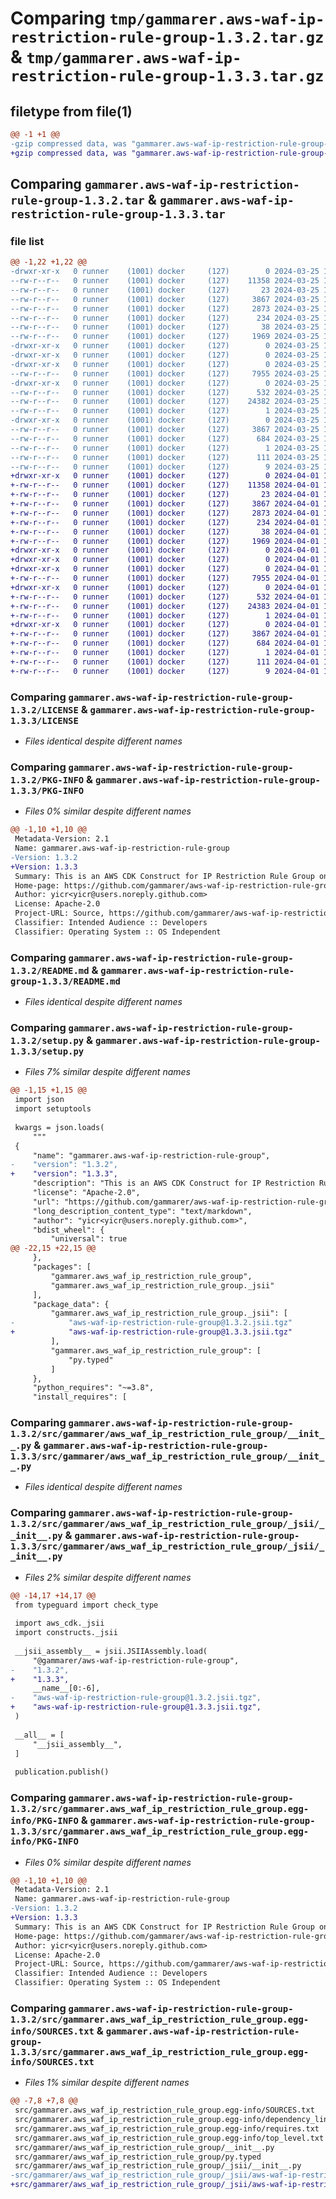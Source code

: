 # Comparing `tmp/gammarer.aws-waf-ip-restriction-rule-group-1.3.2.tar.gz` & `tmp/gammarer.aws-waf-ip-restriction-rule-group-1.3.3.tar.gz`

## filetype from file(1)

```diff
@@ -1 +1 @@
-gzip compressed data, was "gammarer.aws-waf-ip-restriction-rule-group-1.3.2.tar", last modified: Mon Mar 25 19:20:15 2024, max compression
+gzip compressed data, was "gammarer.aws-waf-ip-restriction-rule-group-1.3.3.tar", last modified: Mon Apr  1 19:23:46 2024, max compression
```

## Comparing `gammarer.aws-waf-ip-restriction-rule-group-1.3.2.tar` & `gammarer.aws-waf-ip-restriction-rule-group-1.3.3.tar`

### file list

```diff
@@ -1,22 +1,22 @@
-drwxr-xr-x   0 runner    (1001) docker     (127)        0 2024-03-25 19:20:15.820565 gammarer.aws-waf-ip-restriction-rule-group-1.3.2/
--rw-r--r--   0 runner    (1001) docker     (127)    11358 2024-03-25 19:20:01.000000 gammarer.aws-waf-ip-restriction-rule-group-1.3.2/LICENSE
--rw-r--r--   0 runner    (1001) docker     (127)       23 2024-03-25 19:20:01.000000 gammarer.aws-waf-ip-restriction-rule-group-1.3.2/MANIFEST.in
--rw-r--r--   0 runner    (1001) docker     (127)     3867 2024-03-25 19:20:15.820565 gammarer.aws-waf-ip-restriction-rule-group-1.3.2/PKG-INFO
--rw-r--r--   0 runner    (1001) docker     (127)     2873 2024-03-25 19:20:01.000000 gammarer.aws-waf-ip-restriction-rule-group-1.3.2/README.md
--rw-r--r--   0 runner    (1001) docker     (127)      234 2024-03-25 19:20:01.000000 gammarer.aws-waf-ip-restriction-rule-group-1.3.2/pyproject.toml
--rw-r--r--   0 runner    (1001) docker     (127)       38 2024-03-25 19:20:15.820565 gammarer.aws-waf-ip-restriction-rule-group-1.3.2/setup.cfg
--rw-r--r--   0 runner    (1001) docker     (127)     1969 2024-03-25 19:20:01.000000 gammarer.aws-waf-ip-restriction-rule-group-1.3.2/setup.py
-drwxr-xr-x   0 runner    (1001) docker     (127)        0 2024-03-25 19:20:15.820565 gammarer.aws-waf-ip-restriction-rule-group-1.3.2/src/
-drwxr-xr-x   0 runner    (1001) docker     (127)        0 2024-03-25 19:20:15.820565 gammarer.aws-waf-ip-restriction-rule-group-1.3.2/src/gammarer/
-drwxr-xr-x   0 runner    (1001) docker     (127)        0 2024-03-25 19:20:15.820565 gammarer.aws-waf-ip-restriction-rule-group-1.3.2/src/gammarer/aws_waf_ip_restriction_rule_group/
--rw-r--r--   0 runner    (1001) docker     (127)     7955 2024-03-25 19:20:01.000000 gammarer.aws-waf-ip-restriction-rule-group-1.3.2/src/gammarer/aws_waf_ip_restriction_rule_group/__init__.py
-drwxr-xr-x   0 runner    (1001) docker     (127)        0 2024-03-25 19:20:15.820565 gammarer.aws-waf-ip-restriction-rule-group-1.3.2/src/gammarer/aws_waf_ip_restriction_rule_group/_jsii/
--rw-r--r--   0 runner    (1001) docker     (127)      532 2024-03-25 19:20:01.000000 gammarer.aws-waf-ip-restriction-rule-group-1.3.2/src/gammarer/aws_waf_ip_restriction_rule_group/_jsii/__init__.py
--rw-r--r--   0 runner    (1001) docker     (127)    24382 2024-03-25 19:20:01.000000 gammarer.aws-waf-ip-restriction-rule-group-1.3.2/src/gammarer/aws_waf_ip_restriction_rule_group/_jsii/aws-waf-ip-restriction-rule-group@1.3.2.jsii.tgz
--rw-r--r--   0 runner    (1001) docker     (127)        1 2024-03-25 19:20:01.000000 gammarer.aws-waf-ip-restriction-rule-group-1.3.2/src/gammarer/aws_waf_ip_restriction_rule_group/py.typed
-drwxr-xr-x   0 runner    (1001) docker     (127)        0 2024-03-25 19:20:15.820565 gammarer.aws-waf-ip-restriction-rule-group-1.3.2/src/gammarer.aws_waf_ip_restriction_rule_group.egg-info/
--rw-r--r--   0 runner    (1001) docker     (127)     3867 2024-03-25 19:20:15.000000 gammarer.aws-waf-ip-restriction-rule-group-1.3.2/src/gammarer.aws_waf_ip_restriction_rule_group.egg-info/PKG-INFO
--rw-r--r--   0 runner    (1001) docker     (127)      684 2024-03-25 19:20:15.000000 gammarer.aws-waf-ip-restriction-rule-group-1.3.2/src/gammarer.aws_waf_ip_restriction_rule_group.egg-info/SOURCES.txt
--rw-r--r--   0 runner    (1001) docker     (127)        1 2024-03-25 19:20:15.000000 gammarer.aws-waf-ip-restriction-rule-group-1.3.2/src/gammarer.aws_waf_ip_restriction_rule_group.egg-info/dependency_links.txt
--rw-r--r--   0 runner    (1001) docker     (127)      111 2024-03-25 19:20:15.000000 gammarer.aws-waf-ip-restriction-rule-group-1.3.2/src/gammarer.aws_waf_ip_restriction_rule_group.egg-info/requires.txt
--rw-r--r--   0 runner    (1001) docker     (127)        9 2024-03-25 19:20:15.000000 gammarer.aws-waf-ip-restriction-rule-group-1.3.2/src/gammarer.aws_waf_ip_restriction_rule_group.egg-info/top_level.txt
+drwxr-xr-x   0 runner    (1001) docker     (127)        0 2024-04-01 19:23:46.619241 gammarer.aws-waf-ip-restriction-rule-group-1.3.3/
+-rw-r--r--   0 runner    (1001) docker     (127)    11358 2024-04-01 19:23:34.000000 gammarer.aws-waf-ip-restriction-rule-group-1.3.3/LICENSE
+-rw-r--r--   0 runner    (1001) docker     (127)       23 2024-04-01 19:23:34.000000 gammarer.aws-waf-ip-restriction-rule-group-1.3.3/MANIFEST.in
+-rw-r--r--   0 runner    (1001) docker     (127)     3867 2024-04-01 19:23:46.619241 gammarer.aws-waf-ip-restriction-rule-group-1.3.3/PKG-INFO
+-rw-r--r--   0 runner    (1001) docker     (127)     2873 2024-04-01 19:23:34.000000 gammarer.aws-waf-ip-restriction-rule-group-1.3.3/README.md
+-rw-r--r--   0 runner    (1001) docker     (127)      234 2024-04-01 19:23:34.000000 gammarer.aws-waf-ip-restriction-rule-group-1.3.3/pyproject.toml
+-rw-r--r--   0 runner    (1001) docker     (127)       38 2024-04-01 19:23:46.619241 gammarer.aws-waf-ip-restriction-rule-group-1.3.3/setup.cfg
+-rw-r--r--   0 runner    (1001) docker     (127)     1969 2024-04-01 19:23:34.000000 gammarer.aws-waf-ip-restriction-rule-group-1.3.3/setup.py
+drwxr-xr-x   0 runner    (1001) docker     (127)        0 2024-04-01 19:23:46.615241 gammarer.aws-waf-ip-restriction-rule-group-1.3.3/src/
+drwxr-xr-x   0 runner    (1001) docker     (127)        0 2024-04-01 19:23:46.615241 gammarer.aws-waf-ip-restriction-rule-group-1.3.3/src/gammarer/
+drwxr-xr-x   0 runner    (1001) docker     (127)        0 2024-04-01 19:23:46.619241 gammarer.aws-waf-ip-restriction-rule-group-1.3.3/src/gammarer/aws_waf_ip_restriction_rule_group/
+-rw-r--r--   0 runner    (1001) docker     (127)     7955 2024-04-01 19:23:34.000000 gammarer.aws-waf-ip-restriction-rule-group-1.3.3/src/gammarer/aws_waf_ip_restriction_rule_group/__init__.py
+drwxr-xr-x   0 runner    (1001) docker     (127)        0 2024-04-01 19:23:46.619241 gammarer.aws-waf-ip-restriction-rule-group-1.3.3/src/gammarer/aws_waf_ip_restriction_rule_group/_jsii/
+-rw-r--r--   0 runner    (1001) docker     (127)      532 2024-04-01 19:23:34.000000 gammarer.aws-waf-ip-restriction-rule-group-1.3.3/src/gammarer/aws_waf_ip_restriction_rule_group/_jsii/__init__.py
+-rw-r--r--   0 runner    (1001) docker     (127)    24383 2024-04-01 19:23:34.000000 gammarer.aws-waf-ip-restriction-rule-group-1.3.3/src/gammarer/aws_waf_ip_restriction_rule_group/_jsii/aws-waf-ip-restriction-rule-group@1.3.3.jsii.tgz
+-rw-r--r--   0 runner    (1001) docker     (127)        1 2024-04-01 19:23:34.000000 gammarer.aws-waf-ip-restriction-rule-group-1.3.3/src/gammarer/aws_waf_ip_restriction_rule_group/py.typed
+drwxr-xr-x   0 runner    (1001) docker     (127)        0 2024-04-01 19:23:46.619241 gammarer.aws-waf-ip-restriction-rule-group-1.3.3/src/gammarer.aws_waf_ip_restriction_rule_group.egg-info/
+-rw-r--r--   0 runner    (1001) docker     (127)     3867 2024-04-01 19:23:46.000000 gammarer.aws-waf-ip-restriction-rule-group-1.3.3/src/gammarer.aws_waf_ip_restriction_rule_group.egg-info/PKG-INFO
+-rw-r--r--   0 runner    (1001) docker     (127)      684 2024-04-01 19:23:46.000000 gammarer.aws-waf-ip-restriction-rule-group-1.3.3/src/gammarer.aws_waf_ip_restriction_rule_group.egg-info/SOURCES.txt
+-rw-r--r--   0 runner    (1001) docker     (127)        1 2024-04-01 19:23:46.000000 gammarer.aws-waf-ip-restriction-rule-group-1.3.3/src/gammarer.aws_waf_ip_restriction_rule_group.egg-info/dependency_links.txt
+-rw-r--r--   0 runner    (1001) docker     (127)      111 2024-04-01 19:23:46.000000 gammarer.aws-waf-ip-restriction-rule-group-1.3.3/src/gammarer.aws_waf_ip_restriction_rule_group.egg-info/requires.txt
+-rw-r--r--   0 runner    (1001) docker     (127)        9 2024-04-01 19:23:46.000000 gammarer.aws-waf-ip-restriction-rule-group-1.3.3/src/gammarer.aws_waf_ip_restriction_rule_group.egg-info/top_level.txt
```

### Comparing `gammarer.aws-waf-ip-restriction-rule-group-1.3.2/LICENSE` & `gammarer.aws-waf-ip-restriction-rule-group-1.3.3/LICENSE`

 * *Files identical despite different names*

### Comparing `gammarer.aws-waf-ip-restriction-rule-group-1.3.2/PKG-INFO` & `gammarer.aws-waf-ip-restriction-rule-group-1.3.3/PKG-INFO`

 * *Files 0% similar despite different names*

```diff
@@ -1,10 +1,10 @@
 Metadata-Version: 2.1
 Name: gammarer.aws-waf-ip-restriction-rule-group
-Version: 1.3.2
+Version: 1.3.3
 Summary: This is an AWS CDK Construct for IP Restriction Rule Group on WAF V2
 Home-page: https://github.com/gammarer/aws-waf-ip-restriction-rule-group.git
 Author: yicr<yicr@users.noreply.github.com>
 License: Apache-2.0
 Project-URL: Source, https://github.com/gammarer/aws-waf-ip-restriction-rule-group.git
 Classifier: Intended Audience :: Developers
 Classifier: Operating System :: OS Independent
```

### Comparing `gammarer.aws-waf-ip-restriction-rule-group-1.3.2/README.md` & `gammarer.aws-waf-ip-restriction-rule-group-1.3.3/README.md`

 * *Files identical despite different names*

### Comparing `gammarer.aws-waf-ip-restriction-rule-group-1.3.2/setup.py` & `gammarer.aws-waf-ip-restriction-rule-group-1.3.3/setup.py`

 * *Files 7% similar despite different names*

```diff
@@ -1,15 +1,15 @@
 import json
 import setuptools
 
 kwargs = json.loads(
     """
 {
     "name": "gammarer.aws-waf-ip-restriction-rule-group",
-    "version": "1.3.2",
+    "version": "1.3.3",
     "description": "This is an AWS CDK Construct for IP Restriction Rule Group on WAF V2",
     "license": "Apache-2.0",
     "url": "https://github.com/gammarer/aws-waf-ip-restriction-rule-group.git",
     "long_description_content_type": "text/markdown",
     "author": "yicr<yicr@users.noreply.github.com>",
     "bdist_wheel": {
         "universal": true
@@ -22,15 +22,15 @@
     },
     "packages": [
         "gammarer.aws_waf_ip_restriction_rule_group",
         "gammarer.aws_waf_ip_restriction_rule_group._jsii"
     ],
     "package_data": {
         "gammarer.aws_waf_ip_restriction_rule_group._jsii": [
-            "aws-waf-ip-restriction-rule-group@1.3.2.jsii.tgz"
+            "aws-waf-ip-restriction-rule-group@1.3.3.jsii.tgz"
         ],
         "gammarer.aws_waf_ip_restriction_rule_group": [
             "py.typed"
         ]
     },
     "python_requires": "~=3.8",
     "install_requires": [
```

### Comparing `gammarer.aws-waf-ip-restriction-rule-group-1.3.2/src/gammarer/aws_waf_ip_restriction_rule_group/__init__.py` & `gammarer.aws-waf-ip-restriction-rule-group-1.3.3/src/gammarer/aws_waf_ip_restriction_rule_group/__init__.py`

 * *Files identical despite different names*

### Comparing `gammarer.aws-waf-ip-restriction-rule-group-1.3.2/src/gammarer/aws_waf_ip_restriction_rule_group/_jsii/__init__.py` & `gammarer.aws-waf-ip-restriction-rule-group-1.3.3/src/gammarer/aws_waf_ip_restriction_rule_group/_jsii/__init__.py`

 * *Files 2% similar despite different names*

```diff
@@ -14,17 +14,17 @@
 from typeguard import check_type
 
 import aws_cdk._jsii
 import constructs._jsii
 
 __jsii_assembly__ = jsii.JSIIAssembly.load(
     "@gammarer/aws-waf-ip-restriction-rule-group",
-    "1.3.2",
+    "1.3.3",
     __name__[0:-6],
-    "aws-waf-ip-restriction-rule-group@1.3.2.jsii.tgz",
+    "aws-waf-ip-restriction-rule-group@1.3.3.jsii.tgz",
 )
 
 __all__ = [
     "__jsii_assembly__",
 ]
 
 publication.publish()
```

### Comparing `gammarer.aws-waf-ip-restriction-rule-group-1.3.2/src/gammarer.aws_waf_ip_restriction_rule_group.egg-info/PKG-INFO` & `gammarer.aws-waf-ip-restriction-rule-group-1.3.3/src/gammarer.aws_waf_ip_restriction_rule_group.egg-info/PKG-INFO`

 * *Files 0% similar despite different names*

```diff
@@ -1,10 +1,10 @@
 Metadata-Version: 2.1
 Name: gammarer.aws-waf-ip-restriction-rule-group
-Version: 1.3.2
+Version: 1.3.3
 Summary: This is an AWS CDK Construct for IP Restriction Rule Group on WAF V2
 Home-page: https://github.com/gammarer/aws-waf-ip-restriction-rule-group.git
 Author: yicr<yicr@users.noreply.github.com>
 License: Apache-2.0
 Project-URL: Source, https://github.com/gammarer/aws-waf-ip-restriction-rule-group.git
 Classifier: Intended Audience :: Developers
 Classifier: Operating System :: OS Independent
```

### Comparing `gammarer.aws-waf-ip-restriction-rule-group-1.3.2/src/gammarer.aws_waf_ip_restriction_rule_group.egg-info/SOURCES.txt` & `gammarer.aws-waf-ip-restriction-rule-group-1.3.3/src/gammarer.aws_waf_ip_restriction_rule_group.egg-info/SOURCES.txt`

 * *Files 1% similar despite different names*

```diff
@@ -7,8 +7,8 @@
 src/gammarer.aws_waf_ip_restriction_rule_group.egg-info/SOURCES.txt
 src/gammarer.aws_waf_ip_restriction_rule_group.egg-info/dependency_links.txt
 src/gammarer.aws_waf_ip_restriction_rule_group.egg-info/requires.txt
 src/gammarer.aws_waf_ip_restriction_rule_group.egg-info/top_level.txt
 src/gammarer/aws_waf_ip_restriction_rule_group/__init__.py
 src/gammarer/aws_waf_ip_restriction_rule_group/py.typed
 src/gammarer/aws_waf_ip_restriction_rule_group/_jsii/__init__.py
-src/gammarer/aws_waf_ip_restriction_rule_group/_jsii/aws-waf-ip-restriction-rule-group@1.3.2.jsii.tgz
+src/gammarer/aws_waf_ip_restriction_rule_group/_jsii/aws-waf-ip-restriction-rule-group@1.3.3.jsii.tgz
```

